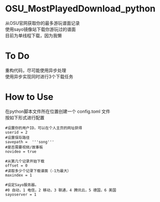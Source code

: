 # OSU_MostPlayedDownload_python
从OSU官网获取你的最多游玩谱面记录  
使用sayo镜像站下载你游玩过的谱面    
目前为单线程下载，因为我懒   

# To Do  
重构代码，尽可能使用异步处理  
使用异步实现同时进行3个下载任务  

# How to Use  
在python脚本文件所在位置创建一个 config.toml 文件  
按如下形式进行配置  

```
#设置你的用户ID，可以在个人主页的网址获得
userid = 2
#设置保存路径
savepath =  '''song'''
#是否需要视频/故事板
novideo = true

#从第几个记录开始下载
offset = 0
#读取多少个记录下载谱面（-1为最大）
maxindex = 1

#设定Sayo服务器。
#0 自动，1 电信，2 移动，3 联通，4 腾讯云，5 德国，6 美国
sayoserver = 1
```
